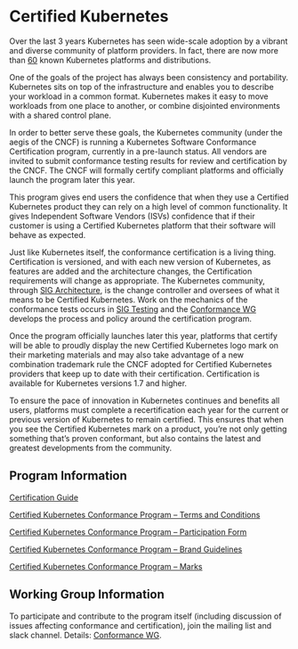 # Certified Kubernetes

Over the last 3 years Kubernetes has seen wide-scale adoption by a vibrant and diverse community of platform providers. In fact, there are now more than [60](https://docs.google.com/spreadsheets/u/1/d/1LxSqBzjOxfGx3cmtZ4EbB_BGCxT_wlxW_xgHVVa23es/edit#gid=0) known Kubernetes platforms and distributions.

One of the goals of the project has always been consistency and portability. Kubernetes sits on top of the infrastructure and enables you to describe your workload in a common format. Kubernetes makes it easy to move workloads from one place to another, or combine disjointed environments with a shared control plane.

In order to better serve these goals, the Kubernetes community (under the aegis of the CNCF) is
running a Kubernetes Software Conformance Certification program, currently in a pre-launch status.
All vendors are invited to submit conformance testing results for review and certification by the CNCF. The CNCF will formally certify compliant platforms and officially launch the program later this year.

This program gives end users the confidence that when they use a Certified Kubernetes product they can rely on a high level of common functionality. It gives Independent Software Vendors (ISVs) confidence that if their customer is using a Certified Kubernetes platform that their software will behave as expected.

Just like Kubernetes itself, the conformance certification is a living thing. Certification is versioned, and with each new version of Kubernetes, as features are added and the architecture changes, the Certification requirements will change as appropriate. The Kubernetes community, through [SIG Architecture](https://github.com/kubernetes/community/tree/master/sig-architecture), is the change controller and oversees of what it means to be Certified Kubernetes. Work on the mechanics of the conformance tests occurs in [SIG Testing](https://github.com/kubernetes/community/tree/master/sig-testing) and the [Conformance WG](README-WG.md) develops the process and policy around the certification program.

Once the program officially launches later this year, platforms that certify will be able to proudly display the new Certified Kubernetes logo mark on their marketing materials and may also take advantage of a new combination trademark rule the CNCF adopted for Certified Kubernetes providers that keep up to date with their certification. Certification is available for Kubernetes versions 1.7 and higher.

To ensure the pace of innovation in Kubernetes continues and benefits all users, platforms must complete a recertification each year for the current or previous version of Kubernetes to remain certified. This ensures that when you see the Certified Kubernetes mark on a product, you’re not only getting something that’s proven conformant, but also contains the latest and greatest developments from the community.

## Program Information

[Certification Guide](instructions.md)

[Certified Kubernetes Conformance Program – Terms and Conditions](https://github.com/cncf/k8s-conformance/tree/master/terms-conditions)

[Certified Kubernetes Conformance Program – Participation Form](https://github.com/cncf/k8s-conformance/tree/master/participation-form)

[Certified Kubernetes Conformance Program – Brand Guidelines](https://github.com/cncf/artwork/blob/master/kubernetes/certified_kubernetes/Certified_Kubernetes_BrandGuide_101617.pdf)

[Certified Kubernetes Conformance Program – Marks](https://github.com/cncf/artwork/tree/master/kubernetes/certified_kubernetes)

## Working Group Information

To participate and contribute to the program itself (including discussion of
issues affecting conformance and certification), join the mailing list and
slack channel. Details: [Conformance WG](README-WG.md).
